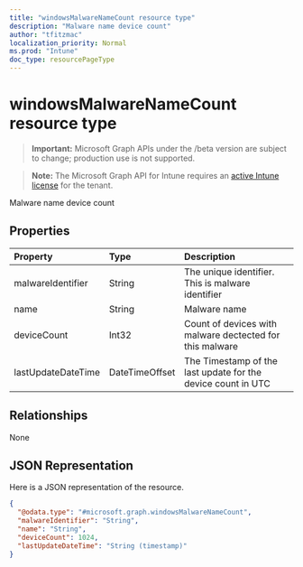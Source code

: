 ```yaml
---
title: "windowsMalwareNameCount resource type"
description: "Malware name device count"
author: "tfitzmac"
localization_priority: Normal
ms.prod: "Intune"
doc_type: resourcePageType
---
```


# windowsMalwareNameCount resource type

> **Important:** Microsoft Graph APIs under the /beta version are subject to change; production use is not supported.

> **Note:** The Microsoft Graph API for Intune requires an [active Intune license](https://go.microsoft.com/fwlink/?linkid=839381) for the tenant.

Malware name device count

## Properties
|Property|Type|Description|
|:---|:---|:---|
|malwareIdentifier|String|The unique identifier. This is malware identifier|
|name|String|Malware name|
|deviceCount|Int32|Count of devices with malware dectected for this malware|
|lastUpdateDateTime|DateTimeOffset|The Timestamp of the last update for the device count in UTC|

## Relationships
None

## JSON Representation
Here is a JSON representation of the resource.
<!-- {
  "blockType": "resource",
  "@odata.type": "microsoft.graph.windowsMalwareNameCount"
}
-->
``` json
{
  "@odata.type": "#microsoft.graph.windowsMalwareNameCount",
  "malwareIdentifier": "String",
  "name": "String",
  "deviceCount": 1024,
  "lastUpdateDateTime": "String (timestamp)"
}
```




